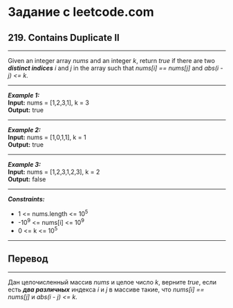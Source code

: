 # Задание с leetcode.com
## 219. Contains Duplicate II

---

Given an integer array *nums* and an integer *k*, return *true* if there are two ***distinct indices*** *i* and *j* in the array such that *nums[i] == nums[j]* and *abs(i - j) <= k*.

---

***Example 1:***</br>
**Input:** nums = [1,2,3,1], k = 3</br>
**Output:** true</br>

---

***Example 2:***</br>
**Input:** nums = [1,0,1,1], k = 1</br>
**Output:** true</br>

---

***Example 3:***</br>
**Input:** nums = [1,2,3,1,2,3], k = 2</br>
**Output:** false</br>

---

***Constraints:***</br>
- 1 <= nums.length <= 10<sup>5</sup></br>
- -10<sup>9</sup> <= nums[i] <= 10<sup>9</sup>
- 0 <= k <= 10<sup>5</sup>

---

## Перевод

---

Дан целочисленный массив *nums* и целое число *k*, верните *true*, если есть ***два различных*** индекса *i* и *j* в массиве такие, что *nums[i] == nums[j]* и *abs(i - j) <= k*.